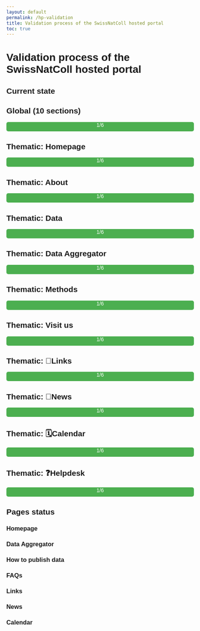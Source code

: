```yaml
---
layout: default
permalink: /hp-validation
title: Validation process of the SwissNatColl hosted portal
toc: true
---
```

# Validation process of the SwissNatColl hosted portal

## Current state

<div id="summary">
    <div class="progress-group">
        <h2>Global (10 sections)</h2>
        <div class="progress-bar">
            <div class="progress" id="progress-principal" style="width: 100%;">1/6</div>
        </div>
    </div>
</div>

<div id="summary">
    <div class="progress-group">
        <h2>Thematic: Homepage</h2>
        <div class="progress-bar">
            <div class="progress" id="progress-principal" style="width: 100%;">1/6</div>
        </div>
    </div>
</div>

<div id="summary">
    <div class="progress-group">
        <h2>Thematic: About</h2>
        <div class="progress-bar">
            <div class="progress" id="progress-principal" style="width: 100%;">1/6</div>
        </div>
    </div>
</div>

<div id="summary">
    <div class="progress-group">
        <h2>Thematic: Data</h2>
        <div class="progress-bar">
            <div class="progress" id="progress-principal" style="width: 100%;">1/6</div>
        </div>
    </div>
</div>

<div id="summary">
    <div class="progress-group">
        <h2>Thematic: Data Aggregator</h2>
        <div class="progress-bar">
            <div class="progress" id="progress-principal" style="width: 100%;">1/6</div>
        </div>
    </div>
</div>

<div id="summary">
    <div class="progress-group">
        <h2>Thematic: Methods</h2>
        <div class="progress-bar">
            <div class="progress" id="progress-principal" style="width: 100%;">1/6</div>
        </div>
    </div>
</div>

<div id="summary">
    <div class="progress-group">
        <h2>Thematic: Visit us</h2>
        <div class="progress-bar">
            <div class="progress" id="progress-principal" style="width: 100%;">1/6</div>
        </div>
    </div>
</div>

<div id="summary">
    <div class="progress-group">
        <h2>Thematic: 🔗Links</h2>
        <div class="progress-bar">
            <div class="progress" id="progress-principal" style="width: 100%;">1/6</div>
        </div>
    </div>
</div>

<div id="summary">
    <div class="progress-group">
        <h2>Thematic: 📰News</h2>
        <div class="progress-bar">
            <div class="progress" id="progress-principal" style="width: 100%;">1/6</div>
        </div>
    </div>
</div>

<div id="summary">
    <div class="progress-group">
        <h2>Thematic: 🗓️Calendar</h2>
        <div class="progress-bar">
            <div class="progress" id="progress-principal" style="width: 100%;">1/6</div>
        </div>
    </div>
</div>

<div id="summary">
    <div class="progress-group">
        <h2>Thematic: ❓Helpdesk</h2>
        <div class="progress-bar">
            <div class="progress" id="progress-principal" style="width: 100%;">1/6</div>
        </div>
    </div>
</div>

## Pages status

### Homepage

### Data Aggregator

### How to publish data

### FAQs

### Links

### News

### Calendar



<head>
    <meta charset="UTF-8">
    <meta name="viewport" content="width=device-width, initial-scale=1.0">
    <title>Validation du Site Web</title>
    <style>
        body {
            font-family: Arial, sans-serif;
            margin: 20px;
        }

        .progress-group {
            margin-bottom: 20px;
        }

        .progress-group h2 {
            font-size: 1.5em;
        }

        .progress-bar {
            background-color: #f3f3f3;
            border-radius: 5px;
            position: relative;
            margin: 15px 0;
            height: 25px;
            width: 100%;
        }

        .progress {
            background-color: #4caf50;
            height: 100%;
            border-radius: 5px;
            text-align: center;
            color: white;
        }

        .page-detail {
            margin-bottom: 20px;
        }

        .page-detail h3 {
            margin: 0;
        }

        .validation-system {
            margin-top: 10px;
        }

        .validation-system label {
            margin-right: 10px;
        }

        .validated {
            color: green;
            font-weight: bold;
        }
    </style>
</head>
